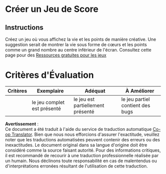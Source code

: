 <!--
CO_OP_TRANSLATOR_METADATA:
{
  "original_hash": "81f292dbda01685b91735e0398dc0504",
  "translation_date": "2025-08-23T22:53:46+00:00",
  "source_file": "6-space-game/5-keeping-score/assignment.md",
  "language_code": "fr"
}
-->
# Créer un Jeu de Score

## Instructions

Créez un jeu où vous affichez la vie et les points de manière créative. Une suggestion serait de montrer la vie sous forme de cœurs et les points comme un grand nombre au centre inférieur de l'écran. Consultez cette page pour des [Ressources gratuites pour les jeux](https://www.kenney.nl/)

# Critères d'Évaluation

| Critères | Exemplaire             | Adéquat                     | À Améliorer                |
| -------- | ---------------------- | --------------------------- | -------------------------- |
|          | le jeu complet est présenté | le jeu est partiellement présenté | le jeu partiel contient des bugs |

**Avertissement** :  
Ce document a été traduit à l'aide du service de traduction automatique [Co-op Translator](https://github.com/Azure/co-op-translator). Bien que nous nous efforcions d'assurer l'exactitude, veuillez noter que les traductions automatisées peuvent contenir des erreurs ou des inexactitudes. Le document original dans sa langue d'origine doit être considéré comme la source faisant autorité. Pour des informations critiques, il est recommandé de recourir à une traduction professionnelle réalisée par un humain. Nous déclinons toute responsabilité en cas de malentendus ou d'interprétations erronées résultant de l'utilisation de cette traduction.